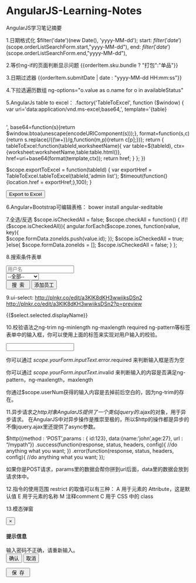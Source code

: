 # AngularJS-Learning-Notes
AngularJS学习笔记摘要

1.日期格式化
$filter('date')(new Date(), 'yyyy-MM-dd');
start: $filter('date')($scope.orderListSearchForm.start,"yyyy-MM-dd"),
end: $filter('date')($scope.orderListSearchForm.end,"yyyy-MM-dd"),

2.等价ng-if的页面判断显示问题
{{orderItem.sku.bundle ? "打包":"单品"}}

3.日期过滤器
{{orderItem.submitDate | date : "yyyy-MM-dd HH:mm:ss"}}

4.下拉选遍历数组
ng-options="o.value as o.name for o in availableStatus"

5.AngularJs table to excel：
.factory('TableToExcel', function ($window) {
    var uri='data:application/vnd.ms-excel;base64,',
        template='<html xmlns:o="urn:schemas-microsoft-com:office:office" xmlns:x="urn:schemas-microsoft-com:office:excel" xmlns="http://www.w3.org/TR/REC-html40"><head><!--[if gte mso 9]><xml><x:ExcelWorkbook><x:ExcelWorksheets><x:ExcelWorksheet><x:Name>{worksheet}</x:Name><x:WorksheetOptions><x:DisplayGridlines/></x:WorksheetOptions></x:ExcelWorksheet></x:ExcelWorksheets></x:ExcelWorkbook></xml><![endif]--></head><body><table>{table}</table></body></html>',
        base64=function(s){return $window.btoa(unescape(encodeURIComponent(s)));},
        format=function(s,c){return s.replace(/{(\w+)}/g,function(m,p){return c[p];})};
    return {
        tableToExcel:function(tableId,worksheetName){
            var table=$(tableId),
                ctx={worksheet:worksheetName,table:table.html()},
                href=uri+base64(format(template,ctx));
            return href;
        }
    };
})

$scope.exportToExcel = function(tableId) {
    var exportHref = TableToExcel.tableToExcel(tableId,'admin list');
    $timeout(function(){location.href = exportHref;},100);
}

<button class="btn btn-link" ng-click="exportToExcel('#table1')">
    <span class="glyphicon glyphicon-share"></span> Export to Excel
</button>

6.Angular+Bootstrap可编辑表格：
bower install angular-xeditable
<link href="bower_components/angular-xeditable/dist/css/xeditable.css" rel="stylesheet">
<script src="bower_components/angular-xeditable/dist/js/xeditable.js"></script>

7.全选/反选
$scope.isCheckedAll = false;
$scope.checkAll = function() {
    if(!($scope.isCheckedAll)){
        angular.forEach($scope.zones, function(value, key){  
            $scope.formData.zoneIds.push(value.id);
        });
        $scope.isCheckedAll = true;
    }else{
        $scope.formData.zoneIds = [];
        $scope.isCheckedAll = false;
    }
};

8.搜索条件表单
<div class="row">
    <div class="col-lg-12">
       <form rol="form" class="form-inline">
          <div class="form-group">
            <input type="text" class="form-control" placeholder="用户名">&nbsp;&nbsp;
          </div>
          <div class="form-group">
             <select class="form-control">
              <option>--全部--&nbsp;&nbsp;&nbsp;&nbsp;&nbsp;&nbsp;</option>
              <option>在职</option>
              <option>离职</option>
             </select>
             &nbsp;&nbsp;
          </div>
          <button type="submit" class="btn btn-primary">&nbsp;&nbsp;搜&nbsp;&nbsp;索&nbsp;&nbsp;</button>
          <button type="button" class="btn btn-success" ui-sref="admin.addStaff">添加员工</button>
       </form>
    </div>
</div>

9.ui-select:
http://plnkr.co/edit/a3KlK8dKH3wwiiksDSn2  
http://plnkr.co/edit/a3KlK8dKH3wwiiksDSn2?p=preview

<ui-select ng-model="zone.selected" theme="bootstrap" reset-search-input="false" style="width: 100%;">
    <ui-select-match placeholder="Select..." >{{$select.selected.displayName}}</ui-select-match>
    <ui-select-choices repeat="zone in zones | filter: $select.search">
       <span ng-bind-html="zone.displayName | highlight: $select.search"></span>
       <small ng-hide="true" ng-bind-html="zone.id | highlight: $select.search"></small>
    </ui-select-choices>
</ui-select>

10.校验语法之ng-trim ng-minlength ng-maxlength required ng-pattern等标签
表单中的输入框，你可以使用上面的标签来实现对用户输入的校验。

<form name=”yourForm”>
  <input type=”text” name=”inputText” required ng-trim=”true” ng-model=”userNum” ng-pattern=”/^[0-9]*[1-9][0-9]*$/” ng-maxlength=”6〃 maxlength=”6〃/>
</form>

你可以通过 $scope.yourForm.inputText.$error.required 来判断输入框是否为空

你可以通过 $scope.yourForm.inputText.$invalid 来判断输入的内容是否满足ng-pattern，ng-maxlength，maxlength

你通过$scope.userNum获得的输入内容是去掉前后空白的，因为ng-trim的存在。

11.异步请求之$http对象
AngularJS提供了一个类似jquery的$.ajax的对象，用于异步请求。
在AngularJS中对异步操作是推崇至极的，所以$http的操作都是异步的不像jquery.ajax里还提供了async参数。

$http({method : ‘POST’,params : { id:123}, data:{name:’john’,age:27}, url : “/mypath”})
.success(function(response, status, headers, config){
  //do anything what you want;
})
.error(function(response, status, headers, config){
  //do anything what you want;
});

如果你是POST请求，params里的数据会帮你拼到url后面，data里的数据会放到请求体中。

12.指令的使用范围
restrict 的取值可以有三种：
  A 用于元素的 Attribute，这是默认值
  E 用于元素的名称
  M 注释comment
  C 用于 CSS 中的 class

13.模态弹窗
<div class="modal fade" id="myModal" tabindex="-1" role="dialog" aria-labelledby="myModalLabel" aria-hidden="true">
   <div class="modal-dialog">
       <div class="modal-content">
           <div class="modal-header">
               <button type="button" class="close" data-dismiss="modal" aria-hidden="true">&times;</button>
               <h4 class="modal-title" id="myModalLabel">提示信息</h4>
           </div>
           <div class="modal-body">输入密码不正确，请重新输入。</div>
           <div class="modal-footer">
               <button type="button" class="btn btn-success" data-dismiss="modal">确认</button>
               <button type="button" class="btn btn-primary" data-dismiss="modal">取消</button>
           </div>
       </div>
   </div>
 </div>

<button type="submit" class="btn btn-primary" ng-disabled="changePasswordForm.$invalid" data-toggle="modal" data-target="#myModal" data-backdrop="static">&nbsp;&nbsp;保&nbsp;&nbsp;存&nbsp;&nbsp;</button>
